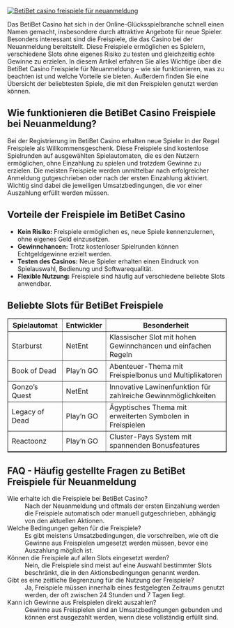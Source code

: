 [![BetiBet casino freispiele für neuanmeldung](https://123-caf.pages.dev/gitsignup.png)](https://vrmoo.ru/Bt82HjjY)

<p>Das BetiBet Casino hat sich in der Online-Glücksspielbranche schnell einen Namen gemacht, insbesondere durch attraktive Angebote für neue Spieler. Besonders interessant sind die Freispiele, die das Casino bei der Neuanmeldung bereitstellt. Diese Freispiele ermöglichen es Spielern, verschiedene Slots ohne eigenes Risiko zu testen und gleichzeitig echte Gewinne zu erzielen. In diesem Artikel erfahren Sie alles Wichtige über die BetiBet Casino Freispiele für Neuanmeldung – wie sie funktionieren, was zu beachten ist und welche Vorteile sie bieten. Außerdem finden Sie eine Übersicht der beliebtesten Spiele, die mit den Freispielen genutzt werden können.</p>  <h2>Wie funktionieren die BetiBet Casino Freispiele bei Neuanmeldung?</h2> <p>Bei der Registrierung im BetiBet Casino erhalten neue Spieler in der Regel Freispiele als Willkommensgeschenk. Diese Freispiele sind kostenlose Spielrunden auf ausgewählten Spielautomaten, die es den Nutzern ermöglichen, ohne Einzahlung zu spielen und trotzdem Gewinne zu erzielen. Die meisten Freispiele werden unmittelbar nach erfolgreicher Anmeldung gutgeschrieben oder nach der ersten Einzahlung aktiviert. Wichtig sind dabei die jeweiligen Umsatzbedingungen, die vor einer Auszahlung erfüllt werden müssen.</p>  <h2>Vorteile der Freispiele im BetiBet Casino</h2> <ul> <li><strong>Kein Risiko:</strong> Freispiele ermöglichen es, neue Spiele kennenzulernen, ohne eigenes Geld einzusetzen.</li> <li><strong>Gewinnchancen:</strong> Trotz kostenloser Spielrunden können Echtgeldgewinne erzielt werden.</li> <li><strong>Testen des Casinos:</strong> Neue Spieler erhalten einen Eindruck von Spielauswahl, Bedienung und Softwarequalität.</li> <li><strong>Flexible Nutzung:</strong> Freispiele sind häufig auf verschiedene beliebte Slots anwendbar.</li> </ul>  <h2>Beliebte Slots für BetiBet Freispiele</h2> <table border="1" cellpadding="5" cellspacing="0"> <thead> <tr> <th>Spielautomat</th> <th>Entwickler</th> <th>Besonderheit</th> </tr> </thead> <tbody> <tr> <td>Starburst</td> <td>NetEnt</td> <td>Klassischer Slot mit hohen Gewinnchancen und einfachen Regeln</td> </tr> <tr> <td>Book of Dead</td> <td>Play’n GO</td> <td>Abenteuer-Thema mit Freispielbonus und Multiplikatoren</td> </tr> <tr> <td>Gonzo’s Quest</td> <td>NetEnt</td> <td>Innovative Lawinenfunktion für zahlreiche Gewinnmöglichkeiten</td> </tr> <tr> <td>Legacy of Dead</td> <td>Play’n GO</td> <td>Ägyptisches Thema mit erweiterten Symbolen in Freispielen</td> </tr> <tr> <td>Reactoonz</td> <td>Play’n GO</td> <td>Cluster-Pays System mit spannenden Bonusfeatures</td> </tr> </tbody> </table>  <h2>FAQ - Häufig gestellte Fragen zu BetiBet Freispiele für Neuanmeldung</h2> <dl> <dt>Wie erhalte ich die Freispiele bei BetiBet Casino?</dt> <dd>Nach der Neuanmeldung und oftmals der ersten Einzahlung werden die Freispiele automatisch oder manuell gutgeschrieben, abhängig von den aktuellen Aktionen.</dd>  <dt>Welche Bedingungen gelten für die Freispiele?</dt> <dd>Es gibt meistens Umsatzbedingungen, die vorschreiben, wie oft die Gewinne aus Freispielen umgesetzt werden müssen, bevor eine Auszahlung möglich ist.</dd>  <dt>Können die Freispiele auf allen Slots eingesetzt werden?</dt> <dd>Nein, die Freispiele sind meist auf eine Auswahl bestimmter Slots beschränkt, die in den Aktionsbedingungen genannt werden.</dd>  <dt>Gibt es eine zeitliche Begrenzung für die Nutzung der Freispiele?</dt> <dd>Ja, Freispiele müssen innerhalb eines festgelegten Zeitraums genutzt werden, der oft zwischen 24 Stunden und 7 Tagen liegt.</dd>  <dt>Kann ich Gewinne aus Freispielen direkt auszahlen?</dt> <dd>Gewinne aus Freispielen sind an Umsatzbedingungen gebunden und können erst ausgezahlt werden, wenn diese vollständig erfüllt sind.</dd> </dl>
